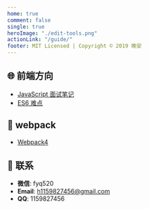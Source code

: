 ```yaml
---
home: true
comment: false
single: true
heroImage: "./edit-tools.png"
actionLink: "/guide/"
footer: MIT Licensed | Copyright © 2019 晚安
---
```


<div align="center" class="show-in-github">
  <img src="https://xin-tan.com/edit-tools.png">
  <br/><br/>
</div>

<!-- <div align="center" class="show-in-github">
  <a href="https://xin-tan.com/"> <img src="https://img.shields.io/badge/online-阅读-success.svg?style=popout-square"></a>
  <a href="https://github.com/dadawanan"> <img src="https://img.shields.io/badge/author-心谭-ff69b4.svg?style=popout-square"></a>
  <a href="https://github.com/dadawanan/blog/blob/master/LICENSE"> <img src="https://img.shields.io/badge/license-MIT-blue.svg?style=popout-square"></a>
  <a href="https://xin-tan.com/"> <img src="https://img.shields.io/badge/about-前端|算法|UI|工具-fa8c16.svg?style=popout-square"></a>
  <br/><br/>
</div> -->


## 🌐 前端方向

- [JavaScript 面试笔记]()
- [ES6 难点]()



## 🔧 webpack

- [Webpack4]()


## 📮 联系

- **微信**: fyq520
- **Email**: h1159827456@gmail.com
- **QQ**: 1159827456

<style scoped>
main ul {
  line-height: 2.5;
}

.show-in-github {
  display: none;
}
</style>
